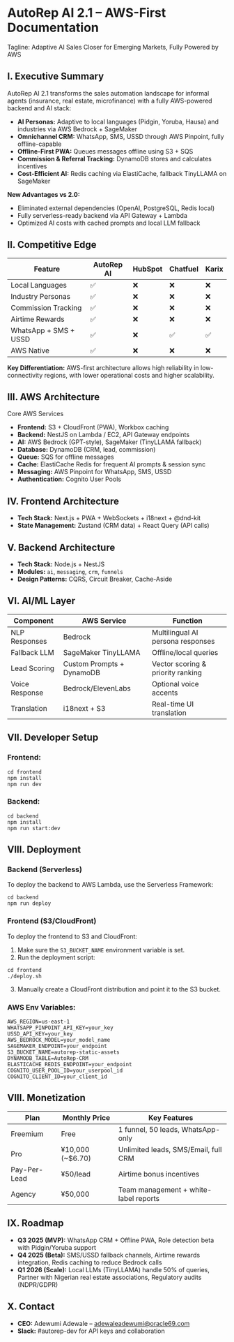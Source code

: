# AutoRep AI 2.1 – AWS-First Documentation
Tagline: Adaptive AI Sales Closer for Emerging Markets, Fully Powered by AWS

## I. Executive Summary
AutoRep AI 2.1 transforms the sales automation landscape for informal agents (insurance, real estate, microfinance) with a fully AWS-powered backend and AI stack:
- **AI Personas:** Adaptive to local languages (Pidgin, Yoruba, Hausa) and industries via AWS Bedrock + SageMaker
- **Omnichannel CRM:** WhatsApp, SMS, USSD through AWS Pinpoint, fully offline-capable
- **Offline-First PWA:** Queues messages offline using S3 + SQS
- **Commission & Referral Tracking:** DynamoDB stores and calculates incentives
- **Cost-Efficient AI:** Redis caching via ElastiCache, fallback TinyLLAMA on SageMaker

**New Advantages vs 2.0:**
- Eliminated external dependencies (OpenAI, PostgreSQL, Redis local)
- Fully serverless-ready backend via API Gateway + Lambda
- Optimized AI costs with cached prompts and local LLM fallback

## II. Competitive Edge
| Feature | AutoRep AI | HubSpot | Chatfuel | Karix |
|---|---|---|---|---|
| Local Languages | ✅ | ❌ | ❌ | ❌ |
| Industry Personas | ✅ | ❌ | ❌ | ❌ |
| Commission Tracking | ✅ | ❌ | ❌ | ❌ |
| Airtime Rewards | ✅ | ❌ | ❌ | ❌ |
| WhatsApp + SMS + USSD | ✅ | ❌ | ✅ | ✅ |
| AWS Native | ✅ | ❌ | ❌ | ❌ |

**Key Differentiation:** AWS-first architecture allows high reliability in low-connectivity regions, with lower operational costs and higher scalability.

## III. AWS Architecture
Core AWS Services
- **Frontend:** S3 + CloudFront (PWA), Workbox caching
- **Backend:** NestJS on Lambda / EC2, API Gateway endpoints
- **AI:** AWS Bedrock (GPT-style), SageMaker (TinyLLAMA fallback)
- **Database:** DynamoDB (CRM, lead, commission)
- **Queue:** SQS for offline messages
- **Cache:** ElastiCache Redis for frequent AI prompts & session sync
- **Messaging:** AWS Pinpoint for WhatsApp, SMS, USSD
- **Authentication:** Cognito User Pools

## IV. Frontend Architecture
- **Tech Stack:** Next.js + PWA + WebSockets + i18next + @dnd-kit
- **State Management:** Zustand (CRM data) + React Query (API calls)

## V. Backend Architecture
- **Tech Stack:** Node.js + NestJS
- **Modules:** `ai`, `messaging`, `crm`, `funnels`
- **Design Patterns:** CQRS, Circuit Breaker, Cache-Aside

## VI. AI/ML Layer
| Component | AWS Service | Function |
|---|---|---|
| NLP Responses | Bedrock | Multilingual AI persona responses |
| Fallback LLM | SageMaker TinyLLAMA | Offline/local queries |
| Lead Scoring | Custom Prompts + DynamoDB | Vector scoring & priority ranking |
| Voice Response | Bedrock/ElevenLabs | Optional voice accents |
| Translation | i18next + S3 | Real-time UI translation |

## VII. Developer Setup
### Frontend:
```
cd frontend
npm install
npm run dev
```

### Backend:
```
cd backend
npm install
npm run start:dev
```

## VIII. Deployment
### Backend (Serverless)
To deploy the backend to AWS Lambda, use the Serverless Framework:
```
cd backend
npm run deploy
```

### Frontend (S3/CloudFront)
To deploy the frontend to S3 and CloudFront:
1.  Make sure the `S3_BUCKET_NAME` environment variable is set.
2.  Run the deployment script:
```
cd frontend
./deploy.sh
```
3.  Manually create a CloudFront distribution and point it to the S3 bucket.

### AWS Env Variables:
```
AWS_REGION=us-east-1
WHATSAPP_PINPOINT_API_KEY=your_key
USSD_API_KEY=your_key
AWS_BEDROCK_MODEL=your_model_name
SAGEMAKER_ENDPOINT=your_endpoint
S3_BUCKET_NAME=autorep-static-assets
DYNAMODB_TABLE=AutoRep-CRM
ELASTICACHE_REDIS_ENDPOINT=your_endpoint
COGNITO_USER_POOL_ID=your_userpool_id
COGNITO_CLIENT_ID=your_client_id
```

## VIII. Monetization
| Plan | Monthly Price | Key Features |
|---|---|---|
| Freemium | Free | 1 funnel, 50 leads, WhatsApp-only |
| Pro | ¥10,000 (~$6.70) | Unlimited leads, SMS/Email, full CRM |
| Pay-Per-Lead | ¥50/lead | Airtime bonus incentives |
| Agency | ¥50,000 | Team management + white-label reports |

## IX. Roadmap
- **Q3 2025 (MVP):** WhatsApp CRM + Offline PWA, Role detection beta with Pidgin/Yoruba support
- **Q4 2025 (Beta):** SMS/USSD fallback channels, Airtime rewards integration, Redis caching to reduce Bedrock calls
- **Q1 2026 (Scale):** Local LLMs (TinyLLAMA) handle 50% of queries, Partner with Nigerian real estate associations, Regulatory audits (NDPR/GDPR)

## X. Contact
- **CEO:** Adewumi Adewale – adewaleadewumi@oracle69.com
- **Slack:** #autorep-dev for API keys and collaboration